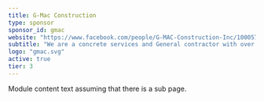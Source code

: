 ```yaml
---
title: G-Mac Construction
type: sponsor
sponsor_id: gmac
website: "https://www.facebook.com/people/G-MAC-Construction-Inc/100057261498064/"
subtitle: "We are a concrete services and General contractor with over 35 years experience!"
logo: "gmac.svg"
active: true
tier: 3
---
```

Module content text assuming that there is a sub page.